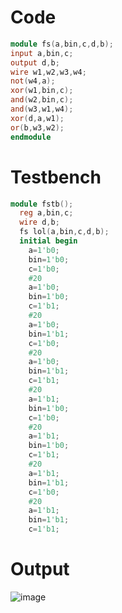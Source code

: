 # Code
``` Verilog
module fs(a,bin,c,d,b);
input a,bin,c;
output d,b;
wire w1,w2,w3,w4;
not(w4,a);
xor(w1,bin,c);
and(w2,bin,c);
and(w3,w1,w4);
xor(d,a,w1);
or(b,w3,w2);
endmodule
```
# Testbench
``` Verilog
module fstb();
  reg a,bin,c;
  wire d,b;
  fs lol(a,bin,c,d,b);
  initial begin
    a=1'b0;
    bin=1'b0;
    c=1'b0;
    #20
    a=1'b0;
    bin=1'b0;
    c=1'b1;
    #20
    a=1'b0;
    bin=1'b1;
    c=1'b0;
    #20
    a=1'b0;
    bin=1'b1;
    c=1'b1;
    #20
    a=1'b1;
    bin=1'b0;
    c=1'b0;
    #20
    a=1'b1;
    bin=1'b0;
    c=1'b1;
    #20
    a=1'b1;
    bin=1'b1;
    c=1'b0;
    #20
    a=1'b1;
    bin=1'b1;
    c=1'b1;
```
# Output
![image](https://github.com/userofmeet27/Verilog/assets/154442221/032888f4-cefc-49da-b9af-68f87605abef)

